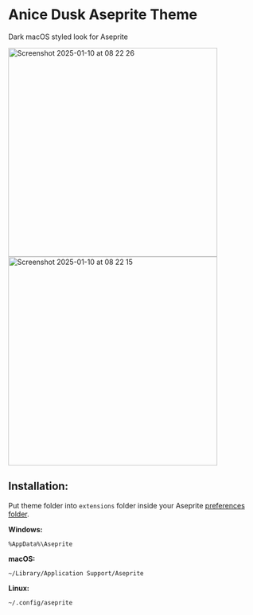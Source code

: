 # Anice Dusk Aseprite Theme
Dark macOS styled look for Aseprite

<img width="420" alt="Screenshot 2025-01-10 at 08 22 26" src="https://github.com/user-attachments/assets/0b589785-da9e-4a10-b010-e8b6a6f0b1a6" />
<img width="420" alt="Screenshot 2025-01-10 at 08 22 15" src="https://github.com/user-attachments/assets/65422ace-3fdb-4077-9594-415d52635dde" />

## Installation:
Put theme folder into `extensions` folder inside your Aseprite [preferences folder](https://www.aseprite.org/docs/preferences-folder/).

**Windows:**
```
%AppData%\Aseprite
```

**macOS:**
```
~/Library/Application Support/Aseprite
```

**Linux:**
```
~/.config/aseprite
```
